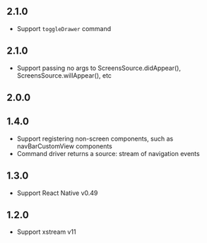## 2.1.0

- Support `toggleDrawer` command

## 2.1.0

- Support passing no args to ScreensSource.didAppear(), ScreensSource.willAppear(), etc

## 2.0.0

## 1.4.0

- Support registering non-screen components, such as navBarCustomView components
- Command driver returns a source: stream of navigation events

## 1.3.0

- Support React Native v0.49

## 1.2.0

- Support xstream v11

